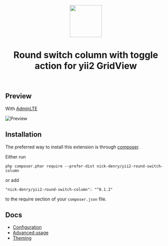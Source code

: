 <p align="center">
    <a href="https://github.com/yiisoft" target="_blank">
        <img src="https://avatars0.githubusercontent.com/u/993323" height="100px">
    </a>
    <h1 align="center">Round switch column with toggle action for yii2 GridView</h1>
    <br>
</p>

Preview
-------
With [AdminLTE](https://github.com/dmstr/yii2-adminlte-asset)

![Preview](https://user-images.githubusercontent.com/1450983/37547401-780c0374-2982-11e8-8bc1-372ccf8a8c78.png)


Installation
------------

The preferred way to install this extension is through [composer](http://getcomposer.org/download/).

Either run

```
php composer.phar require --prefer-dist nick-denry/yii2-round-switch-column
```

or add

```
"nick-denry/yii2-round-switch-column": "^0.1.2"
```

to the require section of your `composer.json` file.

Docs
-----
*  [Configuration](docs/configuration.md)
*  [Advanced usage](docs/advanced-usage.md)
*  [Theming](docs/theming.md)

